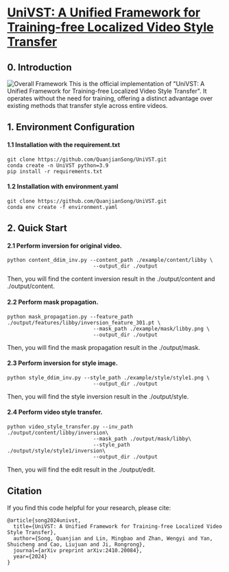 # [UniVST: A Unified Framework for Training-free Localized Video Style Transfer](https://arxiv.org/abs/2410.20084)

## 0. Introduction
![Overall Framework](imgs/overall_framework.jpg)
This is the official implementation of "UniVST: A Unified Framework for Training-free Localized Video Style Transfer". It operates without the need for training, offering a distinct advantage over existing methods that transfer style across entire videos. 

## 1. Environment Configuration
#### 1.1 Installation with the requirement.txt
```
git clone https://github.com/QuanjianSong/UniVST.git
conda create -n UniVST python=3.9
pip install -r requirements.txt
```
#### 1.2 Installation with environment.yaml
```
git clone https://github.com/QuanjianSong/UniVST.git
conda env create -f environment.yaml
```

## 2. Quick Start
#### 2.1 Perform inversion for original video.
```
python content_ddim_inv.py --content_path ./example/content/libby \
                            --output_dir ./output
```
Then, you will find the content inversion result in the ./output/content and ./output/content.
#### 2.2 Perform mask propagation.
```
python mask_propagation.py --feature_path ./output/features/libby/inversion_feature_301.pt \
                            --mask_path ./example/mask/libby.png \
                            --output_dir ./output
```
Then, you will find the mask propagation result in the ./output/mask.
#### 2.3 Perform inversion for style image.
```
python style_ddim_inv.py --style_path ./example/style/style1.png \
                            --output_dir ./output
```
Then, you will find the style inversion result in the ./output/style.
#### 2.4 Perform video style transfer.
```
python video_style_transfer.py --inv_path ./output/content/libby/inversion\
                            --mask_path ./output/mask/libby\
                            --style_path ./output/style/style1/inversion\ 
                            --output_dir ./output
```
Then, you will find the edit result in the ./output/edit.



## Citation
If you find this code helpful for your research, please cite:
```
@article{song2024univst,
  title={UniVST: A Unified Framework for Training-free Localized Video Style Transfer},
  author={Song, Quanjian and Lin, Mingbao and Zhan, Wengyi and Yan, Shuicheng and Cao, Liujuan and Ji, Rongrong},
  journal={arXiv preprint arXiv:2410.20084},
  year={2024}
}
```
